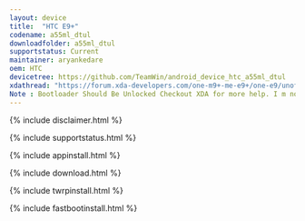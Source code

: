```yaml
---
layout: device
title:  "HTC E9+"
codename: a55ml_dtul
downloadfolder: a55ml_dtul
supportstatus: Current
maintainer: aryankedare
oem: HTC
devicetree: https://github.com/TeamWin/android_device_htc_a55ml_dtul
xdathread: "https://forum.xda-developers.com/one-m9+-me-e9+/one-e9/unofficial-twrp-htc-e9-t3705646"
Note : Bootloader Should Be Unlocked Checkout XDA for more help. I m not responsible for any loss
---
```


{% include disclaimer.html %}

{% include supportstatus.html %}

{% include appinstall.html %}

{% include download.html %}

{% include twrpinstall.html %}

{% include fastbootinstall.html %}
